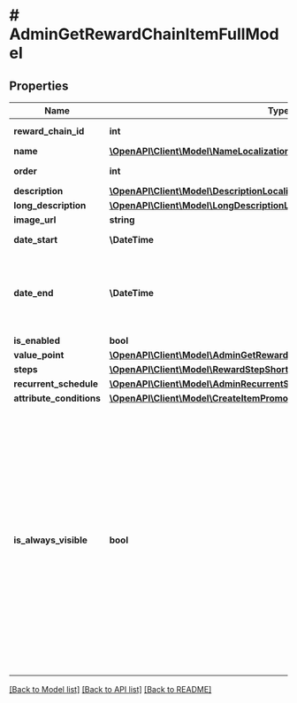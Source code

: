 # # AdminGetRewardChainItemFullModel

## Properties

Name | Type | Description | Notes
------------ | ------------- | ------------- | -------------
**reward_chain_id** | **int** | Unique reward chain ID. | [optional]
**name** | [**\OpenAPI\Client\Model\NameLocalizationObject**](NameLocalizationObject.md) |  | [optional]
**order** | **int** | Defines arrangement order. | [optional]
**description** | [**\OpenAPI\Client\Model\DescriptionLocalizationObject**](DescriptionLocalizationObject.md) |  | [optional]
**long_description** | [**\OpenAPI\Client\Model\LongDescriptionLocalizationObject**](LongDescriptionLocalizationObject.md) |  | [optional]
**image_url** | **string** | Image URL. | [optional]
**date_start** | **\DateTime** | Date when your reward chain starts. | [optional]
**date_end** | **\DateTime** | Date when your reward chain promotion ends. Can be &#x60;null&#x60;. If &#x60;date_end&#x60; is &#x60;null&#x60;, the reward chain will be unlimited by time. | [optional]
**is_enabled** | **bool** |  | [optional]
**value_point** | [**\OpenAPI\Client\Model\AdminGetRewardChainItemFullModelValuePoint**](AdminGetRewardChainItemFullModelValuePoint.md) |  | [optional]
**steps** | [**\OpenAPI\Client\Model\RewardStepShort[]**](RewardStepShort.md) |  | [optional]
**recurrent_schedule** | [**\OpenAPI\Client\Model\AdminRecurrentSchedule**](AdminRecurrentSchedule.md) |  | [optional]
**attribute_conditions** | [**\OpenAPI\Client\Model\CreateItemPromotionRequestAttributeConditionsInner**](CreateItemPromotionRequestAttributeConditionsInner.md) |  | [optional]
**is_always_visible** | **bool** | Whether the reward chain is visible to all users: * If &#x60;true&#x60;, the chain is always displayed, regardless of the user&#39;s authentication status or attributes. * If &#x60;false&#x60;, the chain is displayed only if no suitable reward chain is found. For example, if the user is not authenticated or their attributes don’t match any personalized chain.  Applies only in the context of personalized reward chains and is used if the &#x60;attribute_conditions&#x60; array is not passed. | [optional] [default to true]

[[Back to Model list]](../../README.md#models) [[Back to API list]](../../README.md#endpoints) [[Back to README]](../../README.md)
